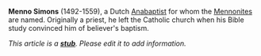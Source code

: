 **Menno Simons** (1492-1559), a Dutch
[Anabaptist](Anabaptist "Anabaptist") for whom the
[Mennonites](Mennonites "Mennonites") are named. Originally a
priest, he left the Catholic church when his Bible study convinced
him of believer's baptism.

*This article is a **[stub](http://www.theopedia.com/Category:Theopedia_stubs "Category:Theopedia stubs")**. Please edit it to add information.*


